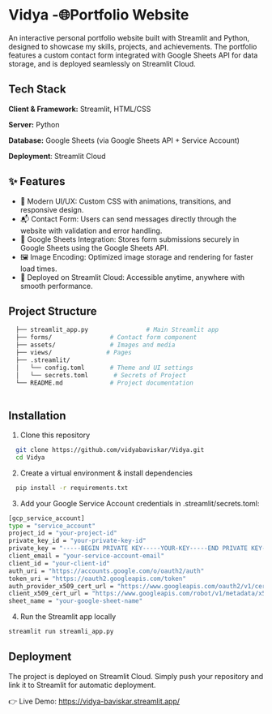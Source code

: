 
# Vidya -🌐Portfolio Website

An interactive personal portfolio website built with Streamlit and Python, designed to showcase my skills, projects, and achievements. The portfolio features a custom contact form integrated with Google Sheets API for data storage, and is deployed seamlessly on Streamlit Cloud.


## Tech Stack

**Client & Framework:** Streamlit, HTML/CSS

**Server:** Python

**Database:** Google Sheets (via Google Sheets API + Service Account)

**Deployment**: Streamlit Cloud


## ✨ Features

- 🎨 Modern UI/UX: Custom CSS with animations, transitions, and responsive design.
- 📬 Contact Form: Users can send messages directly through the website with validation and error handling.
- 💾 Google Sheets Integration: Stores form submissions securely in Google Sheets using the Google Sheets API.
- 🖼️ Image Encoding: Optimized image storage and rendering for faster load times.
- 🚀 Deployed on Streamlit Cloud: Accessible anytime, anywhere with smooth performance.
## Project Structure

```bash
  ├── streamlit_app.py                # Main Streamlit app
  ├── forms/                # Contact form component
  ├── assets/               # Images and media
  ├── views/               # Pages
  ├── .streamlit/
  │   └── config.toml       # Theme and UI settings
  │   └── secrets.toml       # Secrets of Project 
  └── README.md             # Project documentation
  
```
## Installation

1. Clone this repository

```bash
  git clone https://github.com/vidyabaviskar/Vidya.git
  cd Vidya
```
2. Create a virtual environment & install dependencies
```bash
  pip install -r requirements.txt
```

3. Add your Google Service Account credentials in .streamlit/secrets.toml:

```bash
[gcp_service_account]
type = "service_account"
project_id = "your-project-id"
private_key_id = "your-private-key-id"
private_key = "-----BEGIN PRIVATE KEY-----YOUR-KEY-----END PRIVATE KEY-----\n"
client_email = "your-service-account-email"
client_id = "your-client-id"
auth_uri = "https://accounts.google.com/o/oauth2/auth"
token_uri = "https://oauth2.googleapis.com/token"
auth_provider_x509_cert_url = "https://www.googleapis.com/oauth2/v1/certs"
client_x509_cert_url = "https://www.googleapis.com/robot/v1/metadata/x509/your-service-account"
sheet_name = "your-google-sheet-name"
```
4. Run the Streamlit app locally
```bash
streamlit run streamli_app.py
```

## Deployment

The project is deployed on Streamlit Cloud. Simply push your repository and link it to Streamlit for automatic deployment.


👉 Live Demo: https://vidya-baviskar.streamlit.app/


